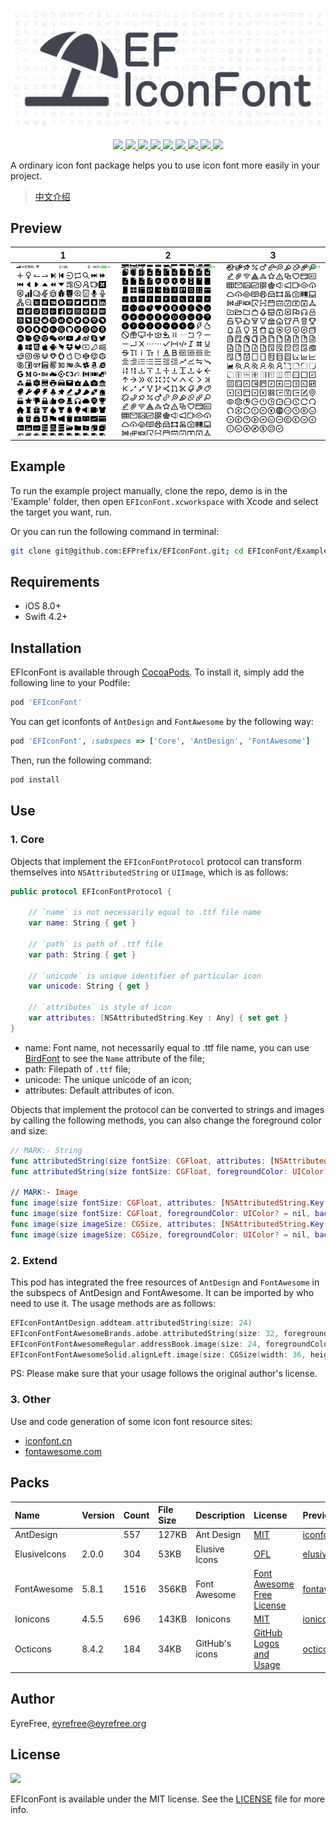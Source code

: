 ![](https://github.com/EFPrefix/EFIconFont/blob/master/Assets/EFIconFont.png?raw=true)

<p align="center">
    <a href="https://travis-ci.org/EFPrefix/EFIconFont">
    	<img src="https://api.travis-ci.org/EFPrefix/EFIconFont.svg?branch=master">
    </a>
    <a href="http://cocoapods.org/pods/EFIconFont">
    	<img src="https://img.shields.io/cocoapods/v/EFIconFont.svg?style=flat">
    </a>
    <a href="http://cocoapods.org/pods/EFIconFont">
    	<img src="https://img.shields.io/cocoapods/p/EFIconFont.svg?style=flat">
    </a>
    <a href="https://github.com/apple/swift">
    	<img src="https://img.shields.io/badge/language-swift-orange.svg">
    </a>
    <a href="https://codebeat.co/projects/github-com-efprefix-eficonfont-master">
        <img src="https://codebeat.co/badges/4cbadc4d-e8f9-4f5b-8ee5-676ba6380383" />
    </a>
    <a href="https://raw.githubusercontent.com/EFPrefix/EFIconFont/master/LICENSE">
    	<img src="https://img.shields.io/cocoapods/l/EFIconFont.svg?style=flat">
    </a>
    <a href="https://twitter.com/EyreFree777">
    	<img src="https://img.shields.io/badge/twitter-@EyreFree777-blue.svg?style=flat">
    </a>
    <a href="http://weibo.com/eyrefree777">
    	<img src="https://img.shields.io/badge/weibo-@EyreFree-red.svg?style=flat">
    </a>
    <img src="https://img.shields.io/badge/made%20with-%3C3-orange.svg">
</p>

A ordinary icon font package helps you to use icon font more easily in your project.

> [中文介绍](https://github.com/EFPrefix/EFIconFont/blob/master/README_CN.md)

## Preview

| 1  | 2 | 3 |
|:-:|:-:|:-:|
| ![](https://github.com/EFPrefix/EFIconFont/blob/master/Assets/1.png?raw=true) | ![](https://github.com/EFPrefix/EFIconFont/blob/master/Assets/2.png?raw=true) | ![](https://github.com/EFPrefix/EFIconFont/blob/master/Assets/3.png?raw=true) |

## Example

To run the example project manually, clone the repo, demo is in the 'Example' folder, then open `EFIconFont.xcworkspace` with Xcode and select the target you want, run.

Or you can run the following command in terminal:

```bash
git clone git@github.com:EFPrefix/EFIconFont.git; cd EFIconFont/Example; pod install; open EFIconFont.xcworkspace
```

## Requirements

- iOS 8.0+
- Swift 4.2+

## Installation

EFIconFont is available through [CocoaPods](https://cocoapods.org). To install it, simply add the following line to your Podfile:

```ruby
pod 'EFIconFont'
```

You can get iconfonts of `AntDesign` and `FontAwesome` by the following way:

```ruby
pod 'EFIconFont', :subspecs => ['Core', 'AntDesign', 'FontAwesome']
```

Then, run the following command:

```bash
pod install
```

## Use

### 1. Core

Objects that implement the `EFIconFontProtocol` protocol can transform themselves into `NSAttributedString` or `UIImage`, which is as follows:

```swift
public protocol EFIconFontProtocol {

    // `name` is not necessarily equal to .ttf file name
    var name: String { get }

    // `path` is path of .ttf file
    var path: String { get }

    // `unicode` is unique identifier of particular icon
    var unicode: String { get }

    // `attributes` is style of icon
    var attributes: [NSAttributedString.Key : Any] { set get }
}
```

- name: Font name, not necessarily equal to .ttf file name, you can use [BirdFont](https://birdfont.org) to see the `Name` attribute of the file;
- path: Filepath of `.ttf` file;
- unicode: The unique unicode of an icon;
- attributes: Default attributes of icon.

Objects that implement the protocol can be converted to strings and images by calling the following methods, you can also change the foreground color and size:

```swift
// MARK:- String
func attributedString(size fontSize: CGFloat, attributes: [NSAttributedString.Key : Any]?) -> NSAttributedString?
func attributedString(size fontSize: CGFloat, foregroundColor: UIColor? = nil, backgroundColor: UIColor? = nil) -> NSAttributedString?

// MARK:- Image
func image(size fontSize: CGFloat, attributes: [NSAttributedString.Key : Any]?) -> UIImage?
func image(size fontSize: CGFloat, foregroundColor: UIColor? = nil, backgroundColor: UIColor? = nil) -> UIImage?
func image(size imageSize: CGSize, attributes: [NSAttributedString.Key : Any]?) -> UIImage?
func image(size imageSize: CGSize, foregroundColor: UIColor? = nil, backgroundColor: UIColor? = nil) -> UIImage?
```

### 2. Extend

This pod has integrated the free resources of `AntDesign` and `FontAwesome` in the subspecs of AntDesign and FontAwesome. It can be imported by who need to use it. The usage methods are as follows:

```swift
EFIconFontAntDesign.addteam.attributedString(size: 24)
EFIconFontFontAwesomeBrands.adobe.attributedString(size: 32, foregroundColor: UIColor.white, backgroundColor: UIColor.green)
EFIconFontFontAwesomeRegular.addressBook.image(size: 24, foregroundColor: UIColor.red)
EFIconFontFontAwesomeSolid.alignLeft.image(size: CGSize(width: 36, height: 48), foregroundColor: UIColor.white)
```

PS: Please make sure that your usage follows the original author's license.

### 3. Other

Use and code generation of some icon font resource sites:

- [iconfont.cn](https://github.com/EFPrefix/EFIconFont/blob/master/Extend/iconfont.md)
- [fontawesome.com](https://github.com/EFPrefix/EFIconFont/blob/master/Extend/fontawesome.md)

## Packs

| Name | Version | Count | File Size | Description | License | Preview |
|:-|:-|:-|:-|:-|:-|:-|
| AntDesign | | 557 | 127KB | Ant Design | [MIT](https://github.com/ant-design/ant-design/blob/master/LICENSE) | [iconfont.cn](https://www.iconfont.cn/collections/detail?cid=9402) |
| ElusiveIcons | 2.0.0 | 304 | 53KB | Elusive Icons | [OFL](http://elusiveicons.com/license/) | [elusiveicons.com/](http://elusiveicons.com/icons/) |
| FontAwesome | 5.8.1 | 1516 | 356KB | Font Awesome | [Font Awesome Free License](https://fontawesome.com/license/free) | [fontawesome.com](https://fontawesome.com/icons?d=gallery&m=free) |
| Ionicons | 4.5.5 | 696 | 143KB | Ionicons | [MIT](https://github.com/ionic-team/ionicons/blob/master/LICENSE) | [ionicons.com](https://ionicons.com/) |
| Octicons | 8.4.2 | 184 | 34KB | GitHub's icons | [GitHub Logos and Usage](https://github.com/logos) | [octicons.github.com](https://octicons.github.com/) |

## Author

EyreFree, eyrefree@eyrefree.org

## License

<img src="https://upload.wikimedia.org/wikipedia/commons/thumb/f/f8/License_icon-mit-88x31-2.svg/128px-License_icon-mit-88x31-2.svg.png">

EFIconFont is available under the MIT license. See the [LICENSE](LICENSE) file for more info.
